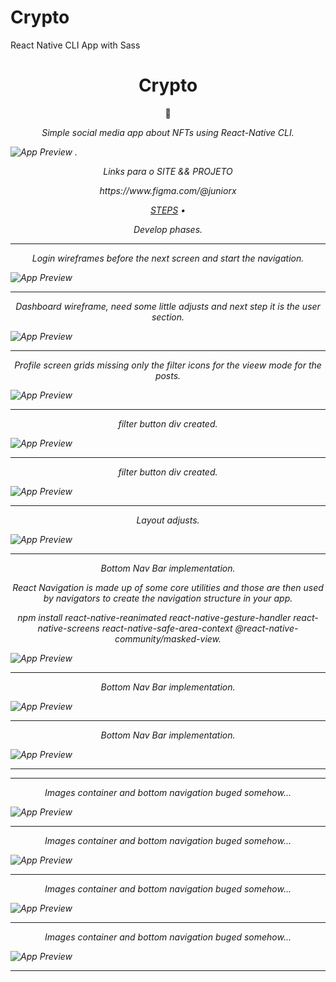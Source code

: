 # Crypto
React Native CLI App with Sass

# 

 <h1 align="center">Crypto</h1>
 <p align="center">🚀</p>
 
 <p align="center"><em>Simple social media app about NFTs using React-Native CLI.</p>

 ![App Preview](/assets/print/13.jpg)
.

<p align="center"><em>Links para o SITE && PROJETO </p>

<p align="center">
    <!-- http://event-tracker-teal.vercel.app/ -->    https://www.figma.com/@juniorx
</p>


<!-- <p align="center" float="left">
    <img src="/assets/screen/react.png" width="72" /> 
    <img src="/assets/screen/Figma.svg" width="54" /> 
</p> -->


<p align="center">
 <a href="#prototipo">STEPS</a> •
</p>


<p align="center">Develop phases.</p>

----
<p align="center" float="left">Login wireframes before the next screen and start the navigation. </p>

 ![App Preview](/assets/print/01.jpg)


----
<p align="center" float="left">Dashboard wireframe, need some little adjusts and next step it is the user section. </p>

 ![App Preview](/assets/print/02.jpg)


----
<p align="center" float="left">Profile screen grids missing only the filter icons for the vieew mode for the posts. </p>

 ![App Preview](/assets/print/03.jpg)

----
<p align="center" float="left">filter button div created. </p>

 ![App Preview](/assets/print/04.jpg)

----
<p align="center" float="left">filter button div created. </p>

 ![App Preview](/assets/print/05.jpg)

----
<p align="center" float="left">Layout adjusts. </p>

 ![App Preview](/assets/print/06.jpg)

----
<p align="center" float="left">Bottom Nav Bar implementation.</p>
<p align="center" float="left">React Navigation is made up of some core utilities and those are then used by navigators to create the navigation structure in your app. </p>
<p align="center" float="left">npm install react-native-reanimated react-native-gesture-handler react-native-screens react-native-safe-area-context @react-native-community/masked-view. </p>

 ![App Preview](/assets/print/07.jpg)

----
<p align="center" float="left">Bottom Nav Bar implementation.</p>

 ![App Preview](/assets/print/08.jpg)

----
<p align="center" float="left">Bottom Nav Bar implementation.</p>

 ![App Preview](/assets/print/09.jpg)

----

----
<p align="center" float="left">Images container and bottom navigation buged somehow...</p>

 ![App Preview](/assets/print/10.jpg)

----
<p align="center" float="left">Images container and bottom navigation buged somehow...</p>

 ![App Preview](/assets/print/11.jpg)

----
<p align="center" float="left">Images container and bottom navigation buged somehow...</p>

 ![App Preview](/assets/print/12.jpg)

----
<p align="center" float="left">Images container and bottom navigation buged somehow...</p>

 ![App Preview](/assets/print/13.jpg)

----
<!-- <p align="center" float="left">função para passar as propriedades de cada informação. </p>

 ![App Preview](/assets/print/02.jpg)

----
<p align="center" float="left"> Importação dos assets para cada card dentro da lista criada. </p>

 ![App Preview](/assets/print/03.jpg)

----
<p align="center" float="left"> Implementação da votação com um valor random a cada retorno do usuário junto com a alternância de estado do card para torna-lo editável usando o Hook useState. </p>

 ![App Preview](/assets/print/04.jpg)

----
<p align="center" float="left"> Ampliamento de performance para experiência do usuário com useMemo passando os elementos necessários em atualização e crianção de HOOK personalizados. </p>

 ![App Preview](/assets/print/05.jpg)

---- -->
